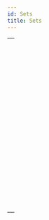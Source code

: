 ```yaml
---
id: Sets
title: Sets
---
```

||
|---|
|[<!-- INCLUDE #_command_.ADD TO SET.Syntax -->](../../commands-legacy/add-to-set.md)<br/>|
|[<!-- INCLUDE #_command_.CLEAR SET.Syntax -->](../../commands-legacy/clear-set.md)<br/>|
|[<!-- INCLUDE #_command_.COPY SET.Syntax -->](../../commands-legacy/copy-set.md)<br/>|
|[<!-- INCLUDE #_command_.CREATE EMPTY SET.Syntax -->](../../commands-legacy/create-empty-set.md)<br/>|
|[<!-- INCLUDE #_command_.CREATE SET.Syntax -->](../../commands-legacy/create-set.md)<br/>|
|[<!-- INCLUDE #_command_.CREATE SET FROM ARRAY.Syntax -->](../../commands-legacy/create-set-from-array.md)<br/>|
|[<!-- INCLUDE #_command_.DIFFERENCE.Syntax -->](../../commands-legacy/difference.md)<br/>|
|[<!-- INCLUDE #_command_.INTERSECTION.Syntax -->](../../commands-legacy/intersection.md)<br/>|
|[<!-- INCLUDE #_command_.Is in set.Syntax -->](../../commands-legacy/is-in-set.md)<br/>|
|[<!-- INCLUDE #_command_.LOAD SET.Syntax -->](../../commands-legacy/load-set.md)<br/>|
|[<!-- INCLUDE #_command_.Records in set.Syntax -->](../../commands-legacy/records-in-set.md)<br/>|
|[<!-- INCLUDE #_command_.REMOVE FROM SET.Syntax -->](../../commands-legacy/remove-from-set.md)<br/>|
|[<!-- INCLUDE #_command_.SAVE SET.Syntax -->](../../commands-legacy/save-set.md)<br/>|
|[<!-- INCLUDE #_command_.UNION.Syntax -->](../../commands-legacy/union.md)<br/>|
|[<!-- INCLUDE #_command_.USE SET.Syntax -->](../../commands-legacy/use-set.md)<br/>|
